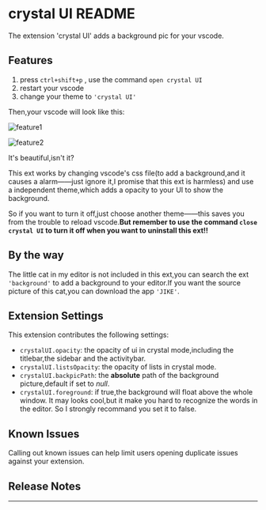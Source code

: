 # crystal UI README

The extension 'crystal UI' adds a background pic for your vscode.

## Features

1. press `ctrl+shift+p` , use the command `open crystal UI`
2. restart your vscode
3. change your theme to `'crystal UI'`

Then,your vscode will look like this:

![feature1](https://z131.xyz/img/feature1.jpg)

![feature2](https://z131.xyz/img/feature2.jpg)

It's beautiful,isn't it?  

This ext works by changing vscode's css file(to add a background,and it causes a alarm——just ignore it,I promise that this ext is harmless) and use a independent theme,which adds a opacity to your UI to show the background.

So if you want to turn it off,just choose another theme——this saves you from the trouble to reload vscode.**But remember to use the command `close crystal UI` to turn it off when you want to uninstall this ext!!**

## By the way

The little cat in my editor is not included in this ext,you can search the ext `'background'` to add a background to your editor.If you want the source picture of this cat,you can download the app `'JIKE'`.

## Extension Settings

This extension contributes the following settings:

* `crystalUI.opacity`: the opacity of ui in crystal mode,including the titlebar,the sidebar and the activitybar.
* `crystalUI.listsOpacity`: the opacity of lists in crystal mode.
* `crystalUI.backpicPath`: the **absolute** path of the background picture,default if set to *null*.
* `crystalUI.foreground`: if true,the background will float above the whole window. It may looks cool,but it make you hard to recognize the words in the editor. So I strongly recommand you set it to false.

## Known Issues

Calling out known issues can help limit users opening duplicate issues against your extension.

## Release Notes



-----------------------------------------------------------------------------------------------------------
